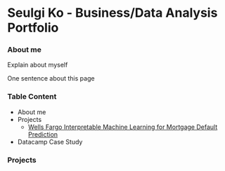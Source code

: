 # Seulgi Ko - Business/Data Analysis Portfolio 

### About me 
Explain about myself 

One sentence about this page 

### Table Content 
* About me
* Projects
   * [Wells Fargo Interpretable Machine Learning for Mortgage Default Prediction](#Default)
* Datacamp Case Study

### Projects 
<a name="Default"></a>
